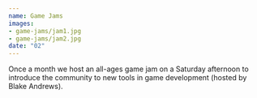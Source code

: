 ```yaml
---
name: Game Jams
images:
- game-jams/jam1.jpg
- game-jams/jam2.jpg
date: "02"
---
```


Once a month we host an all-ages game jam on a Saturday afternoon to introduce the community to new tools in game development (hosted by Blake Andrews).